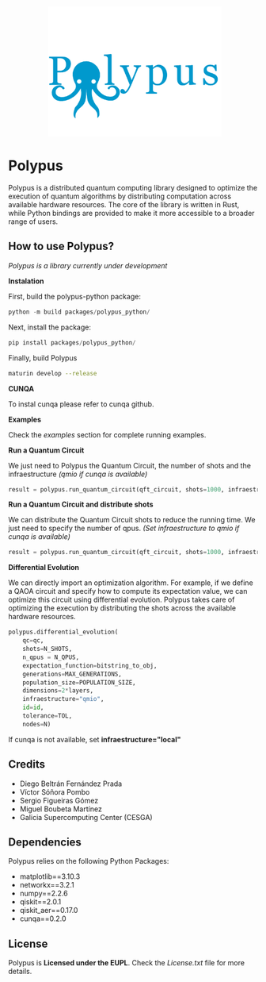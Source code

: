 <p align="center">
  <img src="docs/Logo.png" alt="Logo" width="350">
</p>


# Polypus
Polypus is a distributed quantum computing library designed to optimize the execution of quantum algorithms by distributing computation across available hardware resources. The core of the library is written in Rust, while Python bindings are provided to make it more accessible to a broader range of users.

## How to use Polypus?
*Polypus is a library currently under development* 

**Instalation**

First, build the polypus-python package:

```python
python -m build packages/polypus_python/
```

Next, install the package:

```python
pip install packages/polypus_python/
```

Finally, build Polypus

```bash
maturin develop --release
```

**CUNQA**

To instal cunqa please refer to cunqa github.

**Examples**

Check the *examples* section for complete running examples.

**Run a Quantum Circuit**

We just need to Polypus the Quantum Circuit, the number of shots and the infraestructure *(qmio if cunqa is available)*
```python
result = polypus.run_quantum_circuit(qft_circuit, shots=1000, infraestructure="local")
```

**Run a Quantum Circuit and distribute shots**

We can distribute the Quantum Circuit shots to reduce the running time. We just need to specify the number of qpus. *(Set infraestructure to qmio if cunqa is available)*
```python
result = polypus.run_quantum_circuit(qft_circuit, shots=1000, infraestructure="local",  n_qpus=10)
```

**Differential Evolution**

We can directly import an optimization algorithm. For example, if we define a QAOA circuit and specify how to compute its expectation value, we can optimize this circuit using differential evolution. Polypus takes care of optimizing the execution by distributing the shots across the available hardware resources.

```python
polypus.differential_evolution(
    qc=qc, 
    shots=N_SHOTS, 
    n_qpus = N_QPUS, 
    expectation_function=bitstring_to_obj, 
    generations=MAX_GENERATIONS, 
    population_size=POPULATION_SIZE, 
    dimensions=2*layers, 
    infraestructure="qmio", 
    id=id,
    tolerance=TOL,
    nodes=N)
```

If cunqa is not available, set **infraestructure="local"**

## Credits
- Diego Beltrán Fernández Prada
- Víctor Sóñora Pombo 
- Sergio Figueiras Gómez
- Miguel Boubeta Martínez
- Galicia Supercomputing Center (CESGA)

## Dependencies
Polypus relies on the following Python Packages:
- matplotlib==3.10.3
- networkx==3.2.1
- numpy==2.2.6
- qiskit==2.0.1
- qiskit_aer==0.17.0
- cunqa==0.2.0

## License
Polypus is **Licensed under the EUPL**. Check the *License.txt* file for more details.